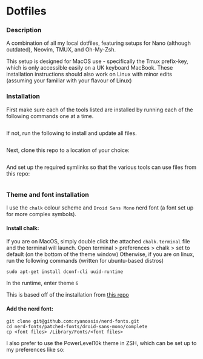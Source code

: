 # Dotfiles

### Description

A combination of all my local dotfiles, featuring setups for Nano (although outdated), Neovim, TMUX, and Oh-My-Zsh. 

This setup is designed for MacOS use - specifically the Tmux prefix-key, which is only accessible easily on a UK keyboard MacBook. These installation instructions should also work on Linux with minor edits (assuming your familiar with your flavour of Linux)

### Installation
First make sure each of the tools listed are installed by running each of the following commands one at a time. 

```

```

If not, run the following to install and update all files. 

```

```

Next, clone this repo to a location of your choice:
```

```

And set up the required symlinks so that the various tools can use files from this repo:
```

```

### Theme and font installation
I use the `chalk` colour scheme and `Droid Sans Mono` nerd font (a font set up for more complex symbols). 

#### Install chalk:
If you are on MacOS, simply double click the attached `chalk.terminal` file and the terminal will launch. Open terminal > preferences > chalk > set to default (on the bottom of the theme window)
Otherwise, if you are on linux, run the following commands (written for ubuntu-based distros)

```
sudo apt-get install dconf-cli uuid-runtime
```
In the runtime, enter theme `6`

This is based off of the installation from [this repo](https://github.com/Mayccoll/Gogh)

#### Add the nerd font:
```
git clone git@github.com:ryanoasis/nerd-fonts.git
cd nerd-fonts/patched-fonts/droid-sans-mono/complete
cp <font files> /Library/Fonts/<font files>
```

I also prefer to use the PowerLevel10k theme in ZSH, which can be set up to my preferences like so:


